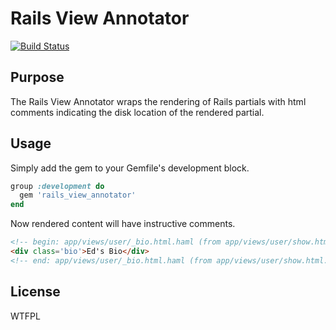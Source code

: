 # Rails View Annotator

[![Build Status](https://travis-ci.org/duncanbeevers/rails_view_annotator.svg?branch=master)](https://travis-ci.org/duncanbeevers/rails_view_annotator)

## Purpose

The Rails View Annotator wraps the rendering of Rails partials with html comments indicating the disk location of the rendered partial.

## Usage

Simply add the gem to your Gemfile's development block.

````ruby
group :development do
  gem 'rails_view_annotator'
end
````

Now rendered content will have instructive comments.

````html
<!-- begin: app/views/user/_bio.html.haml (from app/views/user/show.html.haml:4) -->
<div class='bio'>Ed's Bio</div>
<!-- end: app/views/user/_bio.html.haml (from app/views/user/show.html.haml:4) -->
````

## License

WTFPL
